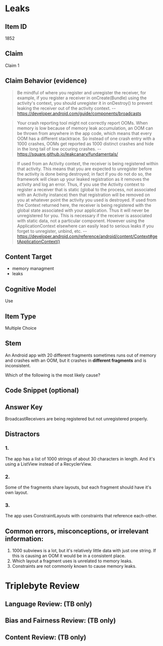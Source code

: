 # Leaks

## Item ID
1852

## Claim
Claim 1

## Claim Behavior (evidence)
> Be mindful of where you register and unregister the receiver, for example, if you register a receiver in onCreate(Bundle) using the activity's context, you should unregister it in onDestroy() to prevent leaking the receiver out of the activity context.
> -- https://developer.android.com/guide/components/broadcasts

> Your crash reporting tool might not correctly report OOMs. When memory is low because of memory leak accumulation, an OOM can be thrown from anywhere in the app code, which means that every OOM has a different stacktrace. So instead of one crash entry with a 1000 crashes, OOMs get reported as 1000 distinct crashes and hide in the long tail of low occuring crashes.
> -- https://square.github.io/leakcanary/fundamentals/

> If used from an Activity context, the receiver is being registered within that activity. This means that you are expected to unregister before the activity is done being destroyed; in fact if you do not do so, the framework will clean up your leaked registration as it removes the activity and log an error. Thus, if you use the Activity context to register a receiver that is static (global to the process, not associated with an Activity instance) then that registration will be removed on you at whatever point the activity you used is destroyed.
> If used from the Context returned here, the receiver is being registered with the global state associated with your application. Thus it will never be unregistered for you. This is necessary if the receiver is associated with static data, not a particular component. However using the ApplicationContext elsewhere can easily lead to serious leaks if you forget to unregister, unbind, etc.
> -- https://developer.android.com/reference/android/content/Context#getApplicationContext()

## Content Target
* memory managment
* leaks


## Cognitive Model
Use


## Item Type
Multiple Choice


## Stem
An Android app with 20 different fragments sometimes runs out of memory and crashes with an OOM, but it crashes in **different fragments** and is inconsistent.

Which of the following is the most likely cause?


## Code Snippet (optional)



## Answer Key
BroadcastReceivers are being registered but not unregistered properly.


## Distractors
### 1.
The app has a list of 1000 strings of about 30 characters in length.  And it's using a ListView instead of a RecyclerView.


### 2.
Some of the fragments share layouts, but each fragment should have it's own layout.


### 3.
The app uses ConstraintLayouts with constraints that reference each-other.


## Common errors, misconceptions, or irrelevant information:

1. 1000 subviews is a lot, but it's relatively little data with just one string.  If this is causing an OOM it would be in a consistent place.
2. Which layout a fragment uses is unrelated to memory leaks.
3. Constraints are not commonly known to cause memory leaks.


# Triplebyte Review


## Language Review: (TB only)


## Bias and Fairness Review: (TB only)


## Content Review: (TB only)

